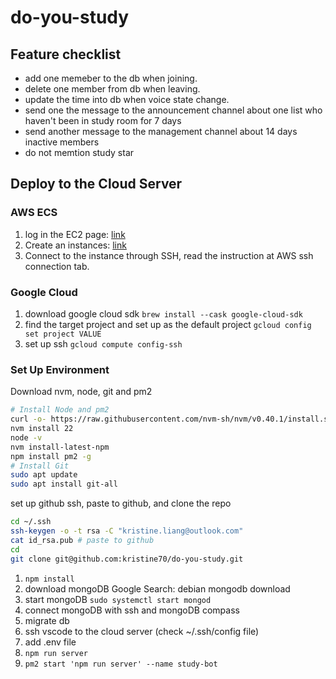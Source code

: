 # do-you-study

## Feature checklist

- add one memeber to the db when joining.
- delete one member from db when leaving.
- update the time into db when voice state change.
- send one the message to the announcement channel about one list who haven't been in study room for 7 days
- send another message to the management channel about 14 days inactive members
- do not memtion study star

## Deploy to the Cloud Server

### AWS ECS

1. log in the EC2 page: [link](https://us-west-1.console.aws.amazon.com/ec2/home?region=us-west-1#Home>:)
2. Create an instances: [link](https://us-west-1.console.aws.amazon.com/ec2/home?region=us-west-1#Instances:)
3. Connect to the instance through SSH, read the instruction at AWS ssh connection tab.

### Google Cloud

1. download google cloud sdk `brew install --cask google-cloud-sdk`
2. find the target project and set up as the default project `gcloud config set project VALUE`
3. set up ssh `gcloud compute config-ssh`

### Set Up Environment

Download nvm, node, git and pm2

```bash
# Install Node and pm2
curl -o- https://raw.githubusercontent.com/nvm-sh/nvm/v0.40.1/install.sh | bash
nvm install 22
node -v
nvm install-latest-npm
npm install pm2 -g
# Install Git
sudo apt update
sudo apt install git-all
```

set up github ssh, paste to github, and clone the repo

```bash
cd ~/.ssh
ssh-keygen -o -t rsa -C "kristine.liang@outlook.com"
cat id_rsa.pub # paste to github
cd
git clone git@github.com:kristine70/do-you-study.git
```

1. `npm install`
2. download mongoDB Google Search: debian mongodb download
3. start mongoDB `sudo systemctl start mongod`
4. connect mongoDB with ssh and mongoDB compass
5. migrate db
6. ssh vscode to the cloud server (check ~/.ssh/config file)
7. add .env file
8. `npm run server`
9. `pm2 start 'npm run server' --name study-bot`
